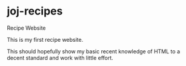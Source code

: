 # joj-recipes
Recipe Website

This is my first recipe website. 

This should hopefully show my basic recent knowledge of HTML to a decent 
standard and work with little effort.
